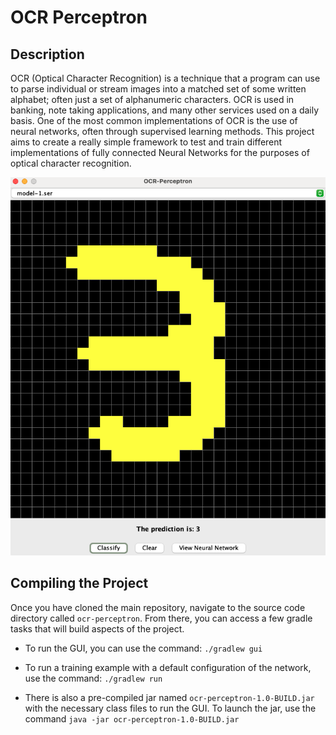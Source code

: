 # OCR Perceptron

## Description
OCR (Optical Character Recognition) is a technique that a program can 
use to parse individual or stream images into a matched set of some written alphabet; 
often just a set of alphanumeric characters. OCR is used in banking, 
note taking applications, and many other services used on a daily basis. 
One of the most common implementations of OCR is the use of neural networks, 
often through supervised learning methods. This project aims to create a
really simple framework to test and train different implementations of fully connected
Neural Networks for the purposes of optical character recognition.


![Example Image](images/example.png)

## Compiling the Project
Once you have cloned the main repository, navigate
to the source code directory called `ocr-perceptron`.
From there, you can access a few gradle tasks that
will build aspects of the project.

- To run the GUI, you can use the command:
```./gradlew gui```


- To run a training example with a default
configuration of the network, use the command:
```./gradlew run```

- There is also a pre-compiled jar named `ocr-perceptron-1.0-BUILD.jar`
with the necessary class files to run the GUI. To launch the jar,
use the command ```java -jar ocr-perceptron-1.0-BUILD.jar```


